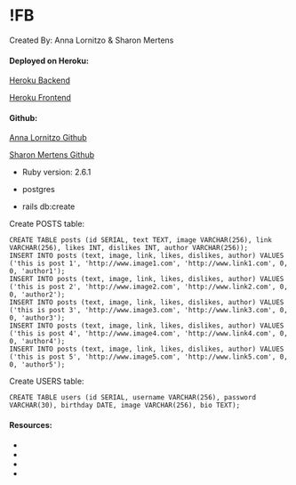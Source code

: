 # !FB

Created By: Anna Lornitzo & Sharon Mertens

#### Deployed on Heroku:
[Heroku Backend](https://antifb.herokuapp.com/)

[Heroku Frontend](https://notfb.herokuapp.com/)

#### Github:
[Anna Lornitzo Github](https://github.com/lornitzoa/notfb_frontend)

[Sharon Mertens Github](https://github.com/sharonmertens/notfb_frontend)


  * Ruby version: 2.6.1

  * postgres
  * rails db:create

Create POSTS table:
  ```
CREATE TABLE posts (id SERIAL, text TEXT, image VARCHAR(256), link VARCHAR(256), likes INT, dislikes INT, author VARCHAR(256));
INSERT INTO posts (text, image, link, likes, dislikes, author) VALUES ('this is post 1', 'http://www.image1.com', 'http://www.link1.com', 0, 0, 'author1');
INSERT INTO posts (text, image, link, likes, dislikes, author) VALUES ('this is post 2', 'http://www.image2.com', 'http://www.link2.com', 0, 0, 'author2');
INSERT INTO posts (text, image, link, likes, dislikes, author) VALUES ('this is post 3', 'http://www.image3.com', 'http://www.link3.com', 0, 0, 'author3');
INSERT INTO posts (text, image, link, likes, dislikes, author) VALUES ('this is post 4', 'http://www.image4.com', 'http://www.link4.com', 0, 0, 'author4');
INSERT INTO posts (text, image, link, likes, dislikes, author) VALUES ('this is post 5', 'http://www.image5.com', 'http://www.link5.com', 0, 0, 'author5');
```

Create USERS table:
```
CREATE TABLE users (id SERIAL, username VARCHAR(256), password VARCHAR(30), birthday DATE, image VARCHAR(256), bio TEXT);
```


#### Resources:
*
*
*
*

